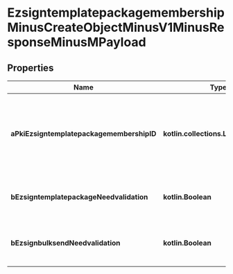 
# EzsigntemplatepackagemembershipMinusCreateObjectMinusV1MinusResponseMinusMPayload

## Properties
Name | Type | Description | Notes
------------ | ------------- | ------------- | -------------
**aPkiEzsigntemplatepackagemembershipID** | **kotlin.collections.List&lt;kotlin.Int&gt;** | An array of unique IDs representing the object that were requested to be created.  They are returned in the same order as the array containing the objects to be created that was sent in the request. | 
**bEzsigntemplatepackageNeedvalidation** | **kotlin.Boolean** | Whether the Ezsignbulksend was automatically modified and needs a manual validation | 
**bEzsignbulksendNeedvalidation** | **kotlin.Boolean** | Whether the Ezsigntemplatepackage was automatically modified and needs a manual validation | 



